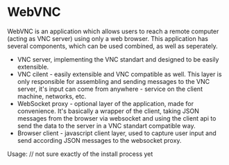 # WebVNC

WebVNC is an application which allows users to reach a remote computer (acting as VNC server) using only a web browser.
This application has several components, which can be used combined, as well as seperately. 

- VNC server, implementing the VNC standart and designed to be easily extensible.
- VNC cilent - easily extensible and VNC compatible as well. This layer is only responsible for assembling and sending messages to 
the VNC server, it's input can come from anywhere - service on the client machine, networks, etc.
- WebSocket proxy - optional layer of the application, made for convenience. It's basically a wrapper of the client, taking JSON 
messages from the browser via websocket and using the client api to send the data to the server in a VNC standart compatible way.
- Browser client - javascript client layer, used to capture user input and send according JSON messages to the websocket proxy.

Usage:
// not sure exactly of the install process yet
